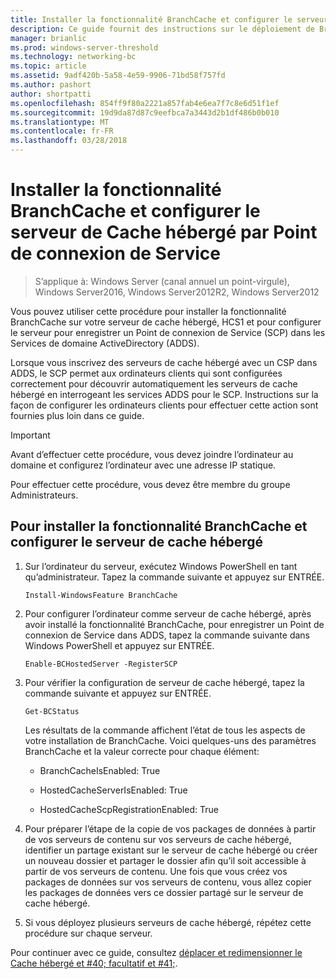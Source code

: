 ```yaml
---
title: Installer la fonctionnalité BranchCache et configurer le serveur de Cache hébergé par Point de connexion de Service
description: Ce guide fournit des instructions sur le déploiement de BranchCache en mode de cache hébergé sur les ordinateurs exécutant Windows Server2016 et Windows10
manager: brianlic
ms.prod: windows-server-threshold
ms.technology: networking-bc
ms.topic: article
ms.assetid: 9adf420b-5a58-4e59-9906-71bd58f757fd
ms.author: pashort
author: shortpatti
ms.openlocfilehash: 854ff9f80a2221a857fab4e6ea7f7c8e6d51f1ef
ms.sourcegitcommit: 19d9da87d87c9eefbca7a3443d2b1df486b0b010
ms.translationtype: MT
ms.contentlocale: fr-FR
ms.lasthandoff: 03/28/2018
---
```

# <a name="install-the-branchcache-feature-and-configure-the-hosted-cache-server-by-service-connection-point"></a>Installer la fonctionnalité BranchCache et configurer le serveur de Cache hébergé par Point de connexion de Service

>S’applique à: Windows Server (canal annuel un point-virgule), Windows Server2016, Windows Server2012R2, Windows Server2012

Vous pouvez utiliser cette procédure pour installer la fonctionnalité BranchCache sur votre serveur de cache hébergé, HCS1 et pour configurer le serveur pour enregistrer un Point de connexion de Service \(SCP\) dans les Services de domaine ActiveDirectory \(ADDS\).

Lorsque vous inscrivez des serveurs de cache hébergé avec un CSP dans ADDS, le SCP permet aux ordinateurs clients qui sont configurées correctement pour découvrir automatiquement les serveurs de cache hébergé en interrogeant les services ADDS pour le SCP. Instructions sur la façon de configurer les ordinateurs clients pour effectuer cette action sont fournies plus loin dans ce guide.

>[!IMPORTANT]
>Avant d’effectuer cette procédure, vous devez joindre l’ordinateur au domaine et configurez l’ordinateur avec une adresse IP statique.

Pour effectuer cette procédure, vous devez être membre du groupe Administrateurs.

## <a name="to-install-the-branchcache-feature-and-configure-the-hosted-cache-server"></a>Pour installer la fonctionnalité BranchCache et configurer le serveur de cache hébergé  

1. Sur l’ordinateur du serveur, exécutez Windows PowerShell en tant qu’administrateur. Tapez la commande suivante et appuyez sur ENTRÉE.

    ``` 
    Install-WindowsFeature BranchCache
    ```

2.  Pour configurer l’ordinateur comme serveur de cache hébergé, après avoir installé la fonctionnalité BranchCache, pour enregistrer un Point de connexion de Service dans ADDS, tapez la commande suivante dans Windows PowerShell et appuyez sur ENTRÉE.

    ```  
    Enable-BCHostedServer -RegisterSCP
    ```  

3. Pour vérifier la configuration de serveur de cache hébergé, tapez la commande suivante et appuyez sur ENTRÉE.

    ```  
    Get-BCStatus  
    ```  
  
    Les résultats de la commande affichent l’état de tous les aspects de votre installation de BranchCache. Voici quelques-uns des paramètres BranchCache et la valeur correcte pour chaque élément:  
  
    -   BranchCacheIsEnabled: True

    -   HostedCacheServerIsEnabled: True

    -   HostedCacheScpRegistrationEnabled: True

4. Pour préparer l’étape de la copie de vos packages de données à partir de vos serveurs de contenu sur vos serveurs de cache hébergé, identifier un partage existant sur le serveur de cache hébergé ou créer un nouveau dossier et partager le dossier afin qu’il soit accessible à partir de vos serveurs de contenu. Une fois que vous créez vos packages de données sur vos serveurs de contenu, vous allez copier les packages de données vers ce dossier partagé sur le serveur de cache hébergé.
  
5. Si vous déployez plusieurs serveurs de cache hébergé, répétez cette procédure sur chaque serveur.

Pour continuer avec ce guide, consultez [déplacer et redimensionner le Cache hébergé et #40; facultatif et #41;](6-Bc-Move-Resize-Cache.md).
